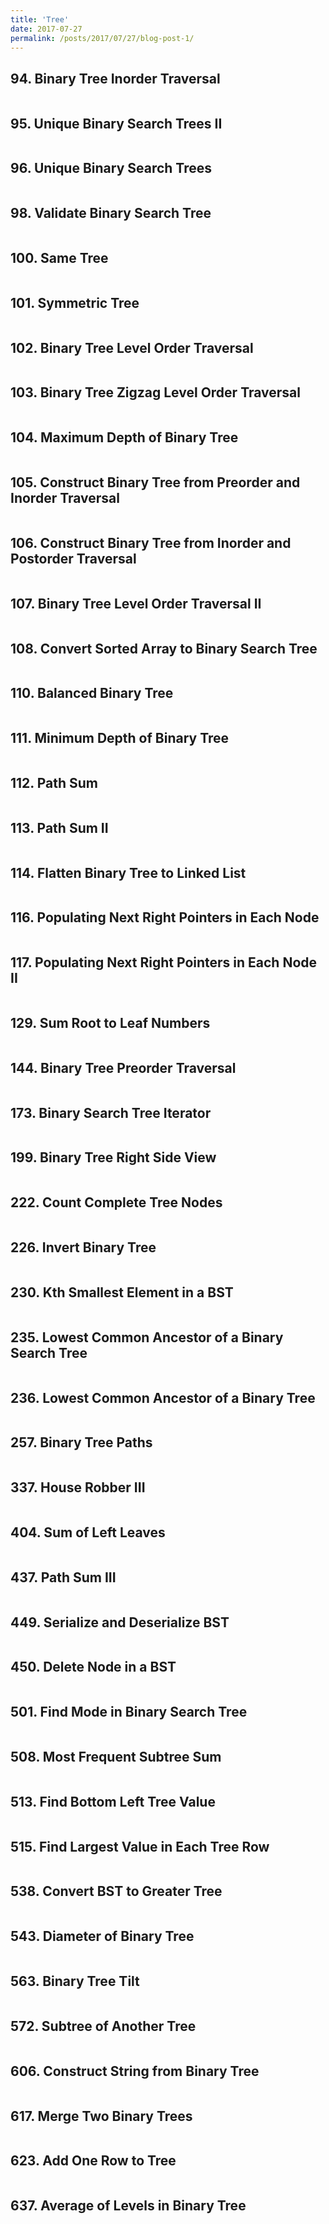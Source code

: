 ```yaml
---
title: 'Tree'
date: 2017-07-27
permalink: /posts/2017/07/27/blog-post-1/
---
```





## 94. Binary Tree Inorder Traversal
<pre>
</pre>

## 95. Unique Binary Search Trees II
<pre>
</pre>

## 96. Unique Binary Search Trees
<pre>
</pre>

## 98. Validate Binary Search Tree
<pre>
</pre>

## 100. Same Tree
<pre>
</pre>

## 101. Symmetric Tree
<pre>
</pre>

## 102. Binary Tree Level Order Traversal
<pre>
</pre>

## 103. Binary Tree Zigzag Level Order Traversal
<pre>
</pre>

## 104. Maximum Depth of Binary Tree
<pre>
</pre>

## 105. Construct Binary Tree from Preorder and Inorder Traversal
<pre>
</pre>

## 106. Construct Binary Tree from Inorder and Postorder Traversal
<pre>
</pre>

## 107. Binary Tree Level Order Traversal II
<pre>
</pre>

## 108. Convert Sorted Array to Binary Search Tree
<pre>
</pre>

## 110. Balanced Binary Tree
<pre>
</pre>

## 111. Minimum Depth of Binary Tree
<pre>
</pre>

## 112. Path Sum
<pre>
</pre>

## 113. Path Sum II
<pre>
</pre>

## 114. Flatten Binary Tree to Linked List
<pre>
</pre>

## 116. Populating Next Right Pointers in Each Node
<pre>
</pre>

## 117. Populating Next Right Pointers in Each Node II
<pre>
</pre>

## 129. Sum Root to Leaf Numbers
<pre>
</pre>

## 144. Binary Tree Preorder Traversal
<pre>
</pre>

## 173. Binary Search Tree Iterator
<pre>
</pre>

## 199. Binary Tree Right Side View
<pre>
</pre>

## 222. Count Complete Tree Nodes
<pre>
</pre>

## 226. Invert Binary Tree
<pre>
</pre>

## 230. Kth Smallest Element in a BST
<pre>
</pre>

## 235. Lowest Common Ancestor of a Binary Search Tree
<pre>
</pre>

## 236. Lowest Common Ancestor of a Binary Tree
<pre>
</pre>

## 257. Binary Tree Paths
<pre>
</pre>

## 337. House Robber III
<pre>
</pre>

## 404. Sum of Left Leaves
<pre>
</pre>

## 437. Path Sum III
<pre>
</pre>

## 449. Serialize and Deserialize BST
<pre>
</pre>

## 450. Delete Node in a BST
<pre>
</pre>

## 501. Find Mode in Binary Search Tree
<pre>
</pre>

## 508. Most Frequent Subtree Sum
<pre>
</pre>

## 513. Find Bottom Left Tree Value
<pre>
</pre>

## 515. Find Largest Value in Each Tree Row
<pre>
</pre>

## 538. Convert BST to Greater Tree
<pre>
</pre>

## 543. Diameter of Binary Tree
<pre>
</pre>

## 563. Binary Tree Tilt
<pre>
</pre>

## 572. Subtree of Another Tree
<pre>
</pre>

## 606. Construct String from Binary Tree
<pre>
</pre>

## 617. Merge Two Binary Trees
<pre>
</pre>

## 623. Add One Row to Tree
<pre>
</pre>

## 637. Average of Levels in Binary Tree
<pre>
</pre>
